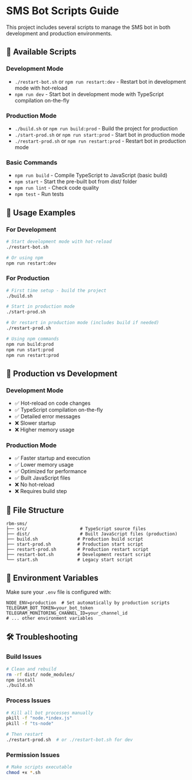 # SMS Bot Scripts Guide

This project includes several scripts to manage the SMS bot in both development and production environments.

## 📜 Available Scripts

### Development Mode
- `./restart-bot.sh` or `npm run restart:dev` - Restart bot in development mode with hot-reload
- `npm run dev` - Start bot in development mode with TypeScript compilation on-the-fly

### Production Mode  
- `./build.sh` or `npm run build:prod` - Build the project for production
- `./start-prod.sh` or `npm run start:prod` - Start bot in production mode
- `./restart-prod.sh` or `npm run restart:prod` - Restart bot in production mode

### Basic Commands
- `npm run build` - Compile TypeScript to JavaScript (basic build)
- `npm start` - Start the pre-built bot from dist/ folder
- `npm run lint` - Check code quality
- `npm test` - Run tests

## 🔧 Usage Examples

### For Development
```bash
# Start development mode with hot-reload
./restart-bot.sh

# Or using npm
npm run restart:dev
```

### For Production
```bash
# First time setup - build the project
./build.sh

# Start in production mode
./start-prod.sh

# Or restart in production mode (includes build if needed)
./restart-prod.sh

# Using npm commands
npm run build:prod
npm run start:prod
npm run restart:prod
```

## 🚀 Production vs Development

### Development Mode
- ✅ Hot-reload on code changes
- ✅ TypeScript compilation on-the-fly
- ✅ Detailed error messages
- ❌ Slower startup
- ❌ Higher memory usage

### Production Mode  
- ✅ Faster startup and execution
- ✅ Lower memory usage
- ✅ Optimized for performance
- ✅ Built JavaScript files
- ❌ No hot-reload
- ❌ Requires build step

## 📁 File Structure

```
rbm-sms/
├── src/                    # TypeScript source files
├── dist/                   # Built JavaScript files (production)
├── build.sh               # Production build script
├── start-prod.sh          # Production start script  
├── restart-prod.sh        # Production restart script
├── restart-bot.sh         # Development restart script
└── start.sh               # Legacy start script
```

## 🔐 Environment Variables

Make sure your `.env` file is configured with:
```env
NODE_ENV=production  # Set automatically by production scripts
TELEGRAM_BOT_TOKEN=your_bot_token
TELEGRAM_MONITORING_CHANNEL_ID=your_channel_id
# ... other environment variables
```

## 🛠️ Troubleshooting

### Build Issues
```bash
# Clean and rebuild
rm -rf dist/ node_modules/
npm install
./build.sh
```

### Process Issues
```bash
# Kill all bot processes manually
pkill -f "node.*index.js"
pkill -f "ts-node"

# Then restart
./restart-prod.sh  # or ./restart-bot.sh for dev
```

### Permission Issues
```bash
# Make scripts executable
chmod +x *.sh
```
